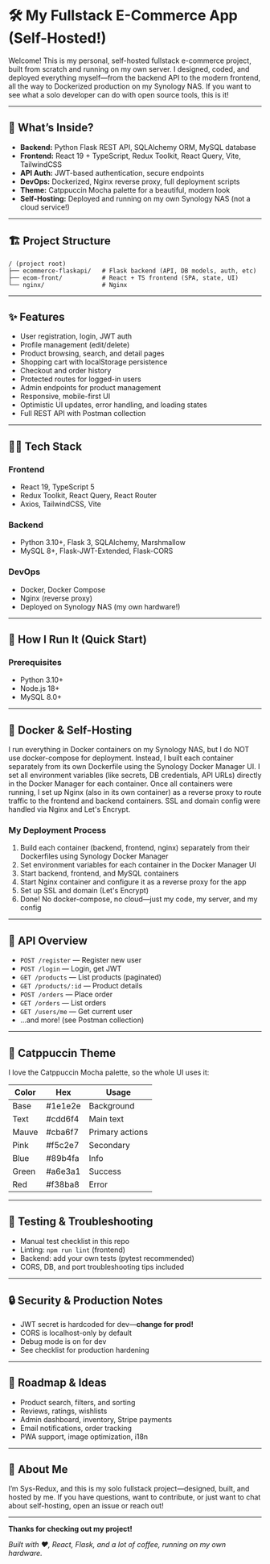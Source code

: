 # 🛠️ My Fullstack E-Commerce App (Self-Hosted!)

Welcome! This is my personal, self-hosted fullstack e-commerce project, built from scratch and running on my own server. I designed, coded, and deployed everything myself—from the backend API to the modern frontend, all the way to Dockerized production on my Synology NAS. If you want to see what a solo developer can do with open source tools, this is it!

---

## 🚦 What’s Inside?

- **Backend:** Python Flask REST API, SQLAlchemy ORM, MySQL database
- **Frontend:** React 19 + TypeScript, Redux Toolkit, React Query, Vite, TailwindCSS
- **API Auth:** JWT-based authentication, secure endpoints
- **DevOps:** Dockerized, Nginx reverse proxy, full deployment scripts
- **Theme:** Catppuccin Mocha palette for a beautiful, modern look
- **Self-Hosting:** Deployed and running on my own Synology NAS (not a cloud service!)

---

## 🏗️ Project Structure

```file-structure
/ (project root)
├── ecommerce-flaskapi/   # Flask backend (API, DB models, auth, etc)
├── ecom-front/           # React + TS frontend (SPA, state, UI)
└── nginx/                # Nginx
```

---

## ✨ Features

- User registration, login, JWT auth
- Profile management (edit/delete)
- Product browsing, search, and detail pages
- Shopping cart with localStorage persistence
- Checkout and order history
- Protected routes for logged-in users
- Admin endpoints for product management
- Responsive, mobile-first UI
- Optimistic UI updates, error handling, and loading states
- Full REST API with Postman collection

---

## 🧑‍💻 Tech Stack

### Frontend

- React 19, TypeScript 5
- Redux Toolkit, React Query, React Router
- Axios, TailwindCSS, Vite

### Backend

- Python 3.10+, Flask 3, SQLAlchemy, Marshmallow
- MySQL 8+, Flask-JWT-Extended, Flask-CORS

### DevOps

- Docker, Docker Compose
- Nginx (reverse proxy)
- Deployed on Synology NAS (my own hardware!)

---

## 🚀 How I Run It (Quick Start)

### Prerequisites

- Python 3.10+
- Node.js 18+
- MySQL 8.0+

---

## 🐳 Docker & Self-Hosting

I run everything in Docker containers on my Synology NAS, but I do NOT use docker-compose for deployment. Instead, I built each container separately from its own Dockerfile using the Synology Docker Manager UI. I set all environment variables (like secrets, DB credentials, API URLs) directly in the Docker Manager for each container. Once all containers were running, I set up Nginx (also in its own container) as a reverse proxy to route traffic to the frontend and backend containers. SSL and domain config were handled via Nginx and Let's Encrypt.

### My Deployment Process

1. Build each container (backend, frontend, nginx) separately from their Dockerfiles using Synology Docker Manager
2. Set environment variables for each container in the Docker Manager UI
3. Start backend, frontend, and MySQL containers
4. Start Nginx container and configure it as a reverse proxy for the app
5. Set up SSL and domain (Let's Encrypt)
6. Done! No docker-compose, no cloud—just my code, my server, and my config

---

## 🔌 API Overview

- `POST /register` — Register new user
- `POST /login` — Login, get JWT
- `GET /products` — List products (paginated)
- `GET /products/:id` — Product details
- `POST /orders` — Place order
- `GET /orders` — List orders
- `GET /users/me` — Get current user
- ...and more! (see Postman collection)

---

## 🎨 Catppuccin Theme

I love the Catppuccin Mocha palette, so the whole UI uses it:

| Color   | Hex      | Usage           |
|---------|----------|-----------------|
| Base    | #1e1e2e  | Background      |
| Text    | #cdd6f4  | Main text       |
| Mauve   | #cba6f7  | Primary actions |
| Pink    | #f5c2e7  | Secondary       |
| Blue    | #89b4fa  | Info            |
| Green   | #a6e3a1  | Success         |
| Red     | #f38ba8  | Error           |

---

## 🧪 Testing & Troubleshooting

- Manual test checklist in this repo
- Linting: `npm run lint` (frontend)
- Backend: add your own tests (pytest recommended)
- CORS, DB, and port troubleshooting tips included

---

## 🔒 Security & Production Notes

- JWT secret is hardcoded for dev—**change for prod!**
- CORS is localhost-only by default
- Debug mode is on for dev
- See checklist for production hardening

---

## 🚧 Roadmap & Ideas

- Product search, filters, and sorting
- Reviews, ratings, wishlists
- Admin dashboard, inventory, Stripe payments
- Email notifications, order tracking
- PWA support, image optimization, i18n

---

## 👋 About Me

I’m Sys-Redux, and this is my solo fullstack project—designed, built, and hosted by me. If you have questions, want to contribute, or just want to chat about self-hosting, open an issue or reach out!

---

**Thanks for checking out my project!**

*Built with ❤️, React, Flask, and a lot of coffee, running on my own hardware.*
